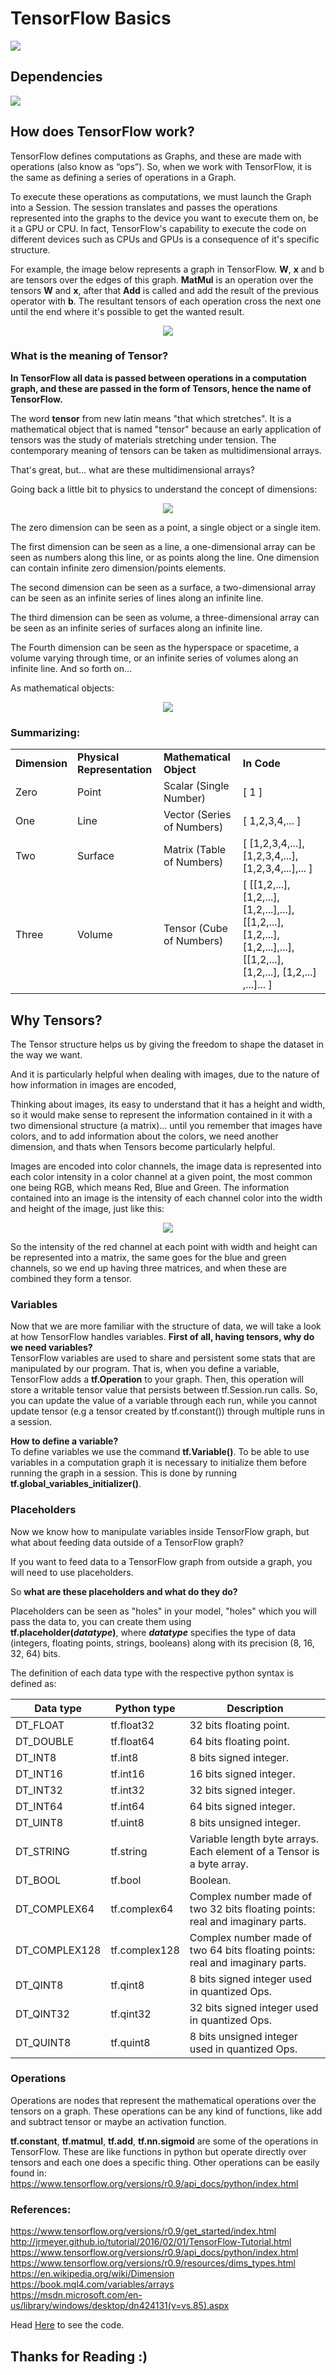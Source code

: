 # TensorFlow Basics

![](http://ForTheBadge.com/images/badges/made-with-python.svg) 

## Dependencies

![](https://img.shields.io/badge/TensorFlow-2.1.0-FF6F00?style=for-the-badge&logo=TensorFlow)

<h2>How does TensorFlow work?</h2>

TensorFlow defines computations as Graphs, and these are made with operations (also know as “ops”). So, when we work with TensorFlow, it is the same as defining a series of operations in a Graph.

To execute these operations as computations, we must launch the Graph into a Session. The session translates and passes the operations represented into the graphs to the device you want to execute them on, be it a GPU or CPU. In fact, TensorFlow's capability to execute the code on different devices such as CPUs and GPUs is a consequence of it's specific structure.

For example, the image below represents a graph in TensorFlow. <b>W</b>, <b>x</b> and b are tensors over the edges of this graph. <b>MatMul</b> is an operation over the tensors <b>W</b> and <b>x</b>, after that <b>Add</b> is called and add the result of the previous operator with <b>b</b>. The resultant tensors of each operation cross the next one until the end where it's possible to get the wanted result.

<p align="center"><img src="Images/img.png"></p>

<h3>What is the meaning of Tensor?</h3>

<strong>In TensorFlow all data is passed between operations in a computation graph, and these are passed in the form of Tensors, hence the name of TensorFlow.</strong></font>

The word <b>tensor</b> from new latin means "that which stretches". It is a mathematical object that is named "tensor" because an early application of tensors was the study of materials stretching under tension. The contemporary meaning of tensors can be taken as multidimensional arrays.

That's great, but... what are these multidimensional arrays? 

Going back a little bit to physics to understand the concept of dimensions:

<p align="center"><img src="Images/img.svg"></p>

The zero dimension can be seen as a point, a single object or a single item.

The first dimension can be seen as a line, a one-dimensional array can be seen as numbers along this line, or as points along the line. One dimension can contain infinite zero dimension/points elements.

The second dimension can be seen as a surface, a two-dimensional array can be seen as an infinite series of lines along an infinite line. 

The third dimension can be seen as volume, a three-dimensional array can be seen as an infinite series of surfaces along an infinite line.

The Fourth dimension can be seen as the hyperspace or spacetime, a volume varying through time, or an infinite series of volumes along an infinite line. And so forth on...

As mathematical objects:

<p align="center"><img src="Images/img1.png"></p>

### Summarizing:

<table>
	<tr>
		<td><b>Dimension</b></td>
		<td><b>Physical Representation</b></td> 
		<td><b>Mathematical Object</b></td>
		<td><b>In Code</b></td>
	</tr>
	<tr>
		<td>Zero </td>
		<td>Point</td> 
		<td>Scalar (Single Number)</td>
		<td>[ 1 ]</td>
	</tr>
	<tr>
		<td>One</td>
		<td>Line</td> 
		<td>Vector (Series of Numbers) </td>
		<td>[ 1,2,3,4,... ]</td>
	</tr>
	<tr>
		<td>Two</td>
		<td>Surface</td> 
		<td>Matrix (Table of Numbers)</td>
		<td>[ [1,2,3,4,...], [1,2,3,4,...], [1,2,3,4,...],... ]</td>
	</tr>
	<tr>
		<td>Three</td>
		<td>Volume</td> 
		<td>Tensor (Cube of Numbers)</td>
		<td>[ [[1,2,...], [1,2,...], [1,2,...],...], [[1,2,...], [1,2,...], [1,2,...],...], [[1,2,...], [1,2,...], [1,2,...] ,...]... ]</td>
	</tr>
</table>

<h2>Why Tensors?</h2>

The Tensor structure helps us by giving the freedom to shape the dataset in the way we want.

And it is particularly helpful when dealing with images, due to the nature of how information in images are encoded,

Thinking about images, its easy to understand that it has a height and width, so it would make sense to represent the information contained in it with a two dimensional structure (a matrix)... until you remember that images have colors, and to add information about the colors, we need another dimension, and thats when Tensors become particularly helpful.

Images are encoded into color channels, the image data is represented into each color intensity in a color channel at a given point, the most common one being RGB, which means Red, Blue and Green. The information contained into an image is the intensity of each channel color into the width and height of the image, just like this:

<p align="center"><img src="Images/img2.png"></p>

So the intensity of the red channel at each point with width and height can be represented into a matrix, the same goes for the blue and green channels, so we end up having three matrices, and when these are combined they form a tensor. 

### Variables

Now that we are more familiar with the structure of data, we will take a look at how TensorFlow handles variables.
<b>First of all, having tensors, why do we need variables?</b>  
TensorFlow variables are used to share and persistent some stats that are manipulated by our program. That is, when you define a variable, TensorFlow adds a <b>tf.Operation</b> to your graph. Then, this operation will store a writable tensor value that persists between tf.Session.run calls. So, you can update the value of a variable through each run, while you cannot update tensor (e.g a tensor created by tf.constant()) through multiple runs in a session. 

<b>How to define a variable?</b>  
To define variables we use the command <b>tf.Variable()</b>.
To be able to use variables in a computation graph it is necessary to initialize them before running the graph in a session. This is done by running <b>tf.global_variables_initializer()</b>.

### Placeholders

Now we know how to manipulate variables inside TensorFlow graph, but what about feeding data outside of a TensorFlow graph? 

If you want to feed data to a TensorFlow graph from outside a graph, you will need to use placeholders.

So <b>what are these placeholders and what do they do?</b> 

Placeholders can be seen as "holes" in your model, "holes" which you will pass the data to, you can create them using <br> <b>tf.placeholder(_datatype_)</b>, where <b>_datatype_</b> specifies the type of data (integers, floating points, strings, booleans) along with its precision (8, 16, 32, 64) bits.

The definition of each data type with the respective python syntax is defined as:

|Data type	|Python type|Description|
| --------- | --------- | --------- |
|DT_FLOAT	|tf.float32	|32 bits floating point.|
|DT_DOUBLE	|tf.float64	|64 bits floating point.|
|DT_INT8	|tf.int8	|8 bits signed integer.|
|DT_INT16	|tf.int16	|16 bits signed integer.|
|DT_INT32	|tf.int32	|32 bits signed integer.|
|DT_INT64	|tf.int64	|64 bits signed integer.|
|DT_UINT8	|tf.uint8	|8 bits unsigned integer.|
|DT_STRING	|tf.string	|Variable length byte arrays. Each element of a Tensor is a byte array.|
|DT_BOOL	|tf.bool	|Boolean.|
|DT_COMPLEX64	|tf.complex64	|Complex number made of two 32 bits floating points: real and imaginary parts.|
|DT_COMPLEX128	|tf.complex128	|Complex number made of two 64 bits floating points: real and imaginary parts.|
|DT_QINT8	|tf.qint8	|8 bits signed integer used in quantized Ops.|
|DT_QINT32	|tf.qint32	|32 bits signed integer used in quantized Ops.|
|DT_QUINT8	|tf.quint8	|8 bits unsigned integer used in quantized Ops.|

### Operations

Operations are nodes that represent the mathematical operations over the tensors on a graph. These operations can be any kind of functions, like add and subtract tensor or maybe an activation function.

<b>tf.constant</b>, <b>tf.matmul</b>, <b>tf.add</b>, <b>tf.nn.sigmoid</b> are some of the operations in TensorFlow. These are like functions in python but operate directly over tensors and each one does a specific thing. 
Other operations can be easily found in: <a href="https://www.tensorflow.org/versions/r0.9/api_docs/python/index.html">https://www.tensorflow.org/versions/r0.9/api_docs/python/index.html</a>

### References:

https://www.tensorflow.org/versions/r0.9/get_started/index.html<br>
http://jrmeyer.github.io/tutorial/2016/02/01/TensorFlow-Tutorial.html<br>
https://www.tensorflow.org/versions/r0.9/api_docs/python/index.html<br>
<a href="https://www.tensorflow.org/api_docs/python/">https://www.tensorflow.org/versions/r0.9/resources/dims_types.html</a><br>
https://en.wikipedia.org/wiki/Dimension<br>
https://book.mql4.com/variables/arrays<br>
https://msdn.microsoft.com/en-us/library/windows/desktop/dn424131(v=vs.85).aspx<br>

Head [Here](Notebook.ipynb) to see the code.

## Thanks for Reading :)